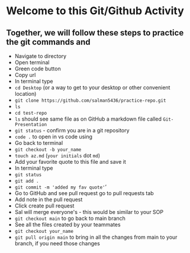 # Welcome to this Git/Github Activity

## Together, we will follow these steps to practice the git commands and 

- Navigate to directory
- Open terminal
- Green code button
- Copy url
- In terminal type 
- `cd Desktop` (or a way to get to your desktop or other convenient location)
- `git clone https://github.com/salman5436/practice-repo.git`
- `ls`
- `cd test-repo`
- `ls` should see same file as on GitHub a markdown file called `Git-Presentation`
- `git status` - confirm you are in a git repository
- `code .` to open in vs code using 
- Go back to terminal
- `git checkout -b your_name`
- `touch az.md` (`your initials` dot `md`)
- Add your favorite quote to this file and save it
- In terminal type
- `git status`
- `git add .`
- `git commit -m 'added my fav quote'`’
- Go to GitHub and see pull request go to pull requests tab
- Add note in the pull request
- Click create pull request
- Sal will merge everyone's - this would be similar to your SOP
- `git checkout main` to go back to main branch
- See all the files created by your teammates
- `git checkout your_name`
- `git pull origin main` to bring in all the changes from main to your branch, if you need those changes
